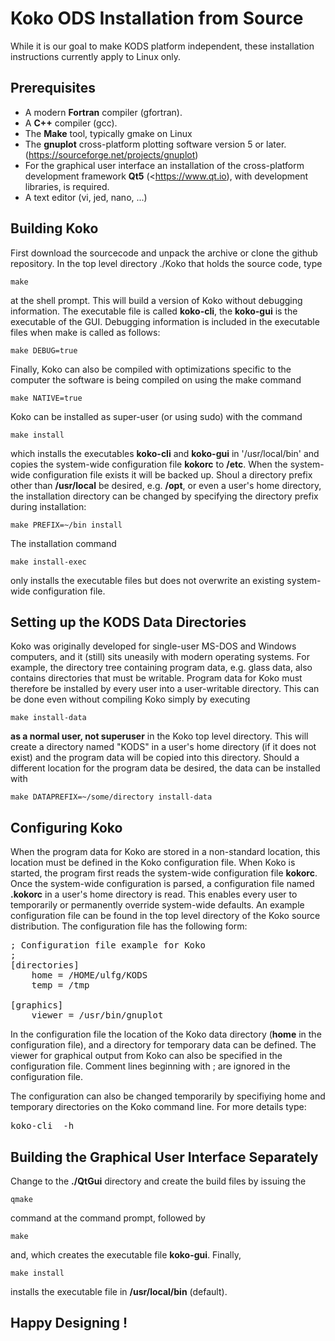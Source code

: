 Koko ODS Installation from Source
=================================

While it is our goal to make KODS platform independent, these
installation instructions currently apply to Linux only.

Prerequisites
-------------

* A  modern **Fortran** compiler (gfortran).
* A **C++** compiler (gcc).
* The **Make** tool, typically gmake on Linux
* The **gnuplot** cross-platform plotting software version 5 or later.
  (<https://sourceforge.net/projects/gnuplot>)
* For the graphical user interface an installation of the
  cross-platform development framework **Qt5** (<https://www.qt.io), with
  development libraries, is required.
* A text editor (vi, jed, nano, ...)


Building Koko
-------------

First download the sourcecode and unpack the archive or clone the
github repository.  In the top level directory ./Koko that holds the
source code, type

    make

at the shell prompt. This will build a version of Koko without
debugging information. The executable file is called **koko-cli**, the
**koko-gui** is the executable of the GUI. Debugging information is
included in the executable files when make is called as follows:

    make DEBUG=true

Finally, Koko can also be compiled with optimizations specific to
the computer the software is being compiled on using the make
command

    make NATIVE=true

Koko can be installed as super-user (or using sudo) with the command

    make install

which installs the executables **koko-cli** and **koko-gui** in
'/usr/local/bin' and copies the system-wide configuration file
**kokorc** to **/etc**. When the system-wide configuration file exists
it will be backed up.  Shoul a directory prefix other than
**/usr/local** be desired, e.g. **/opt**, or even a user's home
directory, the installation directory can be changed by specifying the
directory prefix during installation:

    make PREFIX=~/bin install

The installation command

    make install-exec

only installs the executable files but does not overwrite an existing
system-wide configuration file.


Setting up the KODS Data Directories
------------------------------------

Koko was originally developed for single-user MS-DOS and Windows
computers, and it (still) sits uneasily with modern operating
systems. For example, the directory tree containing program data,
e.g. glass data, also contains directories that must be
writable. Program data for Koko must therefore be installed by every
user into a user-writable directory. This can be done even without
compiling Koko simply by executing

    make install-data

**as a normal user, not superuser** in the Koko top level
directory. This will create a directory named "KODS" in a user's home
directory (if it does not exist) and the program data will be
copied into this directory. Should a different location for the
program data be desired, the data can be installed with

    make DATAPREFIX=~/some/directory install-data


Configuring Koko
----------------

When the program data for Koko are stored in a non-standard location,
this location must be defined in the Koko configuration file. When
Koko is started, the program first reads the system-wide configuration
file **kokorc**. Once the system-wide configuration is parsed, a
configuration file named **.kokorc** in a user's home directory is
read. This enables every user to temporarily or permanently override
system-wide defaults.  An example configuration file can be found in
the top level directory of the Koko source distribution. The
configuration file has the following form:

<pre>
; Configuration file example for Koko
;
[directories]
    home = /HOME/ulfg/KODS
    temp = /tmp

[graphics]
    viewer = /usr/bin/gnuplot
</pre>

In the configuration file the location of the Koko data directory
(**home** in the configuration file), and a directory for temporary data
can be defined. The viewer for graphical output from Koko can also be
specified in the configuration file. Comment lines beginning with ;
are ignored in the configuration file.

The configuration can also be changed temporarily by specifiying home
and temporary directories on the Koko command line. For more details
type:

<pre>
koko-cli  -h
</pre>


Building the Graphical User Interface Separately
------------------------------------------------

Change to the __./QtGui__ directory and create the build files by
issuing the

    qmake

command at the command prompt, followed by

    make

and, which creates the executable file **koko-gui**. Finally,

    make install

installs the executable file in **/usr/local/bin** (default).


Happy Designing !
-----------------

